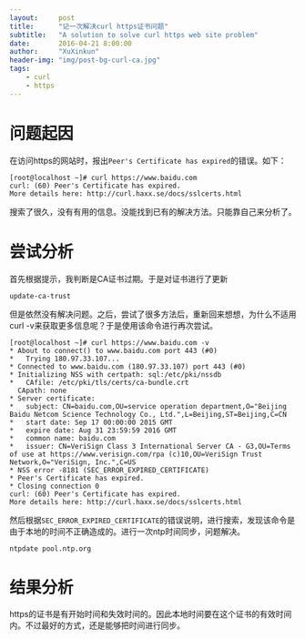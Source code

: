 ```yaml
---
layout:     post
title:      "记一次解决curl https证书问题"
subtitle:   "A solution to solve curl https web site problem"
date:       2016-04-21 8:00:00
author:     "XuXinkun"
header-img: "img/post-bg-curl-ca.jpg"
tags:
    - curl
    - https
---
```


# 问题起因

在访问https的网站时，报出`Peer's Certificate has expired`的错误。如下：

	[root@localhost ~]# curl https://www.baidu.com
	curl: (60) Peer's Certificate has expired.
	More details here: http://curl.haxx.se/docs/sslcerts.html

搜索了很久，没有有用的信息。没能找到已有的解决方法。只能靠自己来分析了。

# 尝试分析

首先根据提示，我判断是CA证书过期。于是对证书进行了更新

	update-ca-trust

但是依然没有解决问题。之后，尝试了很多方法后，重新回来想想，为什么不适用curl -v来获取更多信息呢？于是使用该命令进行再次尝试。

	[root@localhost ~]# curl https://www.baidu.com -v
	* About to connect() to www.baidu.com port 443 (#0)
	*   Trying 180.97.33.107...
	* Connected to www.baidu.com (180.97.33.107) port 443 (#0)
	* Initializing NSS with certpath: sql:/etc/pki/nssdb
	*   CAfile: /etc/pki/tls/certs/ca-bundle.crt
	  CApath: none
	* Server certificate:
	* 	subject: CN=baidu.com,OU=service operation department,O="Beijing Baidu Netcom Science Technology Co., Ltd.",L=Beijing,ST=Beijing,C=CN
	* 	start date: Sep 17 00:00:00 2015 GMT
	* 	expire date: Aug 31 23:59:59 2016 GMT
	* 	common name: baidu.com
	* 	issuer: CN=VeriSign Class 3 International Server CA - G3,OU=Terms of use at https://www.verisign.com/rpa (c)10,OU=VeriSign Trust Network,O="VeriSign, Inc.",C=US
	* NSS error -8181 (SEC_ERROR_EXPIRED_CERTIFICATE)
	* Peer's Certificate has expired.
	* Closing connection 0
	curl: (60) Peer's Certificate has expired.
	More details here: http://curl.haxx.se/docs/sslcerts.html

然后根据`SEC_ERROR_EXPIRED_CERTIFICATE`的错误说明，进行搜索，发现该命令是由于本地的时间不正确造成的。进行一次ntp时间同步，问题解决。

	ntpdate pool.ntp.org

# 结果分析

https的证书是有开始时间和失效时间的。因此本地时间要在这个证书的有效时间内。不过最好的方式，还是能够把时间进行同步。





